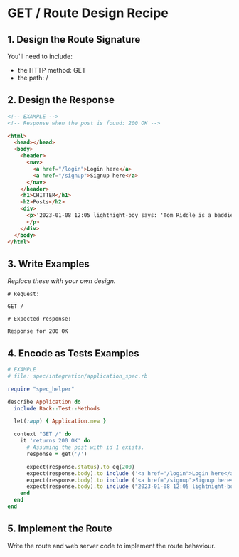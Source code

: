 # GET / Route Design Recipe

## 1. Design the Route Signature

You'll need to include:
  * the HTTP method: GET
  * the path: /

## 2. Design the Response

```html
<!-- EXAMPLE -->
<!-- Response when the post is found: 200 OK -->

<html>
  <head></head>
  <body>
    <header>
      <nav>
        <a href="/login">Login here</a>
        <a href="/signup">Signup here</a>
      </nav>
    </header>
    <h1>CHITTER</h1>
    <h2>Posts</h2>
    <div>
      <p>'2023-01-08 12:05 lightnight-boy says: 'Tom Riddle is a baddie' 
      </p>
    </div>
  </body>
</html>
```

## 3. Write Examples

_Replace these with your own design._

```
# Request:

GET /

# Expected response:

Response for 200 OK
```

## 4. Encode as Tests Examples

```ruby
# EXAMPLE
# file: spec/integration/application_spec.rb

require "spec_helper"

describe Application do
  include Rack::Test::Methods

  let(:app) { Application.new }

  context "GET /" do
    it 'returns 200 OK' do
      # Assuming the post with id 1 exists.
      response = get('/')

      expect(response.status).to eq(200)
      expect(response.body).to include ('<a href="/login">Login here</a>')
      expect(response.body).to include ('<a href="/signup">Signup here</a>')
      expect(response.body).to include ("2023-01-08 12:05 lightnight-boy says: 'Tom Riddle is a baddie'")
    end
  end
end
```

## 5. Implement the Route

Write the route and web server code to implement the route behaviour.
